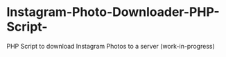 Instagram-Photo-Downloader-PHP-Script-
======================================

PHP Script to download Instagram Photos to a server (work-in-progress)
